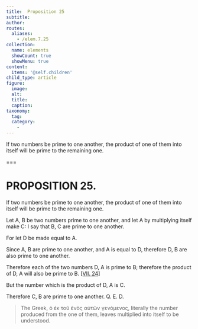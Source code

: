 ```yaml
---
title:  Proposition 25
subtitle: 
author:
routes:
  aliases:
    - /elem.7.25
collection:
  name: elements
  showCount: true
  showMenu: true
content:
  items: '@self.children'
child_type: article
figure:
  image:
  alt:
  title:
  caption:
taxonomy:
  tag:
  category:
    - 
---
```


<p>
       <hi rend="ital">If two numbers be prime to one another, the product of one of them into itself will be prime to the remaining one.</hi>
      </p>

===

<h1>PROPOSITION 25.</h1>
<p>
       <span class="ital">If two numbers be prime to one another, the product of one of them into itself will be prime to the remaining one.</span>
      </p>

<p>Let <span class="ital">A</span>, <span class="ital">B</span> be two numbers prime to one another, and let <span class="ital">A</span> by multiplying itself make <span class="ital">C</span>: I say that <span class="ital">B</span>, <span class="ital">C</span> are prime to one another. </p>

<p>For let <span class="ital">D</span> be made equal to <span class="ital">A</span>. </p>

<p>Since <span class="ital">A</span>, <span class="ital">B</span> are prime to one another, and <span class="ital">A</span> is equal to <span class="ital">D</span>, therefore <span class="ital">D</span>, <span class="ital">B</span> are also prime to one another. 
      </p>

<p>Therefore each of the two numbers <span class="ital">D</span>, <span class="ital">A</span> is prime to <span class="ital">B</span>; therefore the product of <span class="ital">D</span>, <span class="ital">A</span> will also be prime to <span class="ital">B</span>. [<a href="/elem.7.24">VII. 24</a>] <pb n="327"/></p>

<p>But the number which is the product of <span class="ital">D</span>, <span class="ital">A</span> is <span class="ital">C</span>. </p>

<p>Therefore <span class="ital">C</span>, <span class="ital">B</span> are prime to one another. Q. E. D.
<blockquote n="1. the product of one of them into itself." class="crit" place="unspecified" anchored="yes">The Greek, <foreign lang="greek">ὁ ἐκ τοῦ ἑνὸς αὐτῶν γενόμενος</foreign>, literally <quote>the number produced from the one of them,</quote>
 leaves <quote>multiplied into itself</quote>
 to be understood.</blockquote></p>
